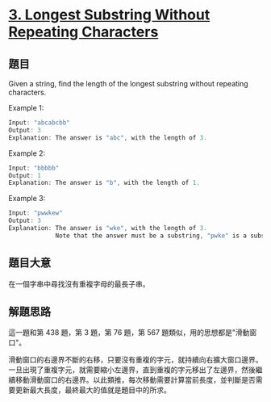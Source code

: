 # [3. Longest Substring Without Repeating Characters](https://leetcode.com/problems/longest-substring-without-repeating-characters/)

## 題目

Given a string, find the length of the longest substring without repeating characters.

Example 1:

```c
Input: "abcabcbb"
Output: 3
Explanation: The answer is "abc", with the length of 3.
```

Example 2:

```c
Input: "bbbbb"
Output: 1
Explanation: The answer is "b", with the length of 1.
```

Example 3:

```c
Input: "pwwkew"
Output: 3
Explanation: The answer is "wke", with the length of 3.
             Note that the answer must be a substring, "pwke" is a subsequence and not a substring.
```

## 題目大意

在一個字串中尋找沒有重複字母的最長子串。

## 解題思路

這一題和第 438 題，第 3 題，第 76 題，第 567 題類似，用的思想都是"滑動窗口"。

滑動窗口的右邊界不斷的右移，只要沒有重複的字元，就持續向右擴大窗口邊界。一旦出現了重複字元，就需要縮小左邊界，直到重複的字元移出了左邊界，然後繼續移動滑動窗口的右邊界。以此類推，每次移動需要計算當前長度，並判斷是否需要更新最大長度，最終最大的值就是題目中的所求。
